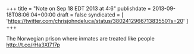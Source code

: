 +++
title = "Note on Sep 18 EDT 2013 at 4:6"
publishdate = 2013-09-18T08:06:04+00:00
draft = false
syndicated = [ 'https://twitter.com/chrisjohndeluca/status/380241296671383550?s=20' ]
+++

The Norwegian prison where inmates are treated like people http://t.co/rHa3Xl717p
